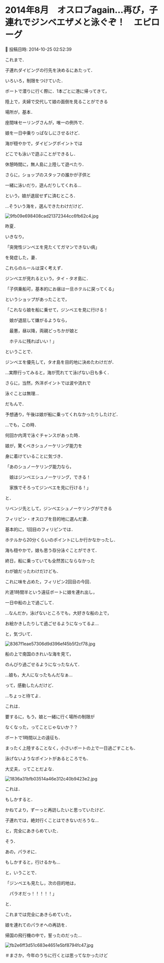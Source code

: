 # 2014年8月　オスロブagain…再び，子連れでジンベエザメと泳ぐぞ！　エピローグ

📅 投稿日時: 2014-10-25 02:52:39

これまで．





子連れダイビングの行先を決めるにあたって．


いろいろ，制限をつけていた．





ボートで潜りに行く際に．1本ごとに港に帰ってきて，


陸上で，夫婦で交代して娘の面倒を見ることができる


場所が，基本．





座間味セーリングさんが，唯一の例外で．


娘を一日中乗りっぱなしにさせるけど．


海が穏やかで，ダイビングポイントでは


どこでも泳いで遊ぶことができるし．


休憩時間に，無人島に上陸して遊べたり．


さらに，ショップのスタッフの誰かが子供と


一緒に泳いだり，遊んだりしてくれる…


という，娘が退屈せずに済むところ．





…そういう海を，選んできたわけだけど．




![9fb09e698408cad21372344cc6fb62c4.jpg](images/9fb09e698408cad21372344cc6fb62c4.jpg)







昨夏．


いきなり，


「突発性ジンベエを見たくてガマンできない病」


を発症した，妻．





これらのルールは深く考えず．


ジンベエが見れるという，タイ・タオ島に．


「子供乗船可，基本的にお昼は一旦ホテルに戻ってくる」


というショップがあったことで，


「これなら娘を船に乗せて，ジンベエを見に行ける！


　娘が退屈して嫌がるようなら，


　最悪，昼以降，両親どっちかが娘と


　ホテルに残ればいい！」


ということで．


ジンベエを優先して，タオ島を目的地に決めたわけだが．





…実際行ってみると，海が荒れてて泳げない日も多く．


さらに，当然，外洋ポイントでは波や流れで


泳ぐことは無理…


だもんで．


予想通り，午後は娘が船に乗ってくれなかったりしたけど．


…でも，この時．


何回か内湾で泳ぐチャンスがあった時．


娘が，驚くべきシュノーケリング能力を


身に着けていることに気づき．





「あのシュノーケリング能力なら，


　娘はジンベエシュノーケリング，できる！


　家族でそろってジンベエを見に行ける！」


と．


リベンジ先として，ジンベエシュノーケリングができる


フィリピン・オスロブを目的地に選んだ妻．





基本的に，1回目のフィリピンでは．


ホテルから20分くらいのポイントにしか行かなかったし．


海も穏やかで，娘も思う存分泳ぐことができて．


終日，船に乗っていても全然苦にならなかった


わが娘だったわけだけども．





これに味を占めた，フィリピン2回目の今回．


片道1時間半という遠征ボートに娘を連れ出し，


一日中船の上で過ごして．


…なんだか，泳げないところでも，大好きな船の上で，


お絵かきしたりして過ごせるようになってるよ…


と，気づいて．




![8367f1eae57306d9d396ef45b5f2cf78.jpg](images/8367f1eae57306d9d396ef45b5f2cf78.jpg)




船の上で南国のきれいな海を見て，


のんびり過ごせるようになったなんて．


…娘も，大人になったもんだなぁ…





って，感動したんだけど．





…ちょっと待てよ．


これは．


要するに，もう，娘と一緒に行く場所の制限が


なくなった，ってことじゃないか？？





ボートで1時間以上の遠征も．


まったく上陸することなく，小さいボートの上で一日過ごすことも．


泳げないようなポイントがあるところでも．


大丈夫，ってことだよな．




![1836a31bfb03514a46e312c40b9423e2.jpg](images/1836a31bfb03514a46e312c40b9423e2.jpg)







これは．


もしかすると．


かねてより，ずーっと再訪したいと思っていたけど．


子連れでは，絶対行くことはできないだろうな…


と，完全にあきらめていた．





そう．


あの，パラオに．


もしかすると，行けるかも…





と，いうことで．


「ジンベエも見たし，次の目的地は，


　パラオだっ！！！！！」





と．


これまでは完全にあきらめていた，


娘を連れてのパラオへの再訪を．


帰国の飛行機の中で，誓ったのだった…




![fb2e6ff3d51c683e4651e5bf8794fc47.jpg](images/fb2e6ff3d51c683e4651e5bf8794fc47.jpg)




＃まさか，今年のうちに行くとは思ってなかったけど
